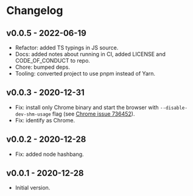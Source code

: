 # Changelog

## v0.0.5 - 2022-06-19

- Refactor: added TS typings in JS source.
- Docs: added notes about running in CI, added LICENSE and CODE_OF_CONDUCT to repo.
- Chore: bumped deps.
- Tooling: converted project to use pnpm instead of Yarn.

## v0.0.3 - 2020-12-31

- Fix: install only Chrome binary and start the browser with `--disable-dev-shm-usage` flag (see [Chrome issue 736452](https://bugs.chromium.org/p/chromium/issues/detail?id=736452)).
- Fix: identify as Chrome.

## v0.0.2 - 2020-12-28

- Fix: added node hashbang.

## v0.0.1 - 2020-12-28

- Initial version.
